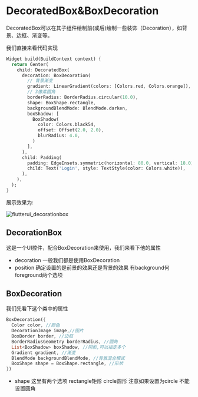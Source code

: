 # DecoratedBox&BoxDecoration

DecoratedBox可以在其子组件绘制前(或后)绘制一些装饰（Decoration），如背景、边框、渐变等。

我们直接来看代码实现

```dart
Widget build(BuildContext context) {
  return Center(
    child: DecoratedBox(
      decoration: BoxDecoration(
        // 背景渐变
        gradient: LinearGradient(colors: [Colors.red, Colors.orange]),
        // 3像素圆角
        borderRadius: BorderRadius.circular(10.0),
        shape: BoxShape.rectangle,
        backgroundBlendMode: BlendMode.darken,
        boxShadow: [
          BoxShadow(
            color: Colors.black54,
            offset: Offset(2.0, 2.0),
            blurRadius: 4.0,
          )
        ],
      ),
      child: Padding(
        padding: EdgeInsets.symmetric(horizontal: 80.0, vertical: 18.0),
        child: Text('Login', style: TextStyle(color: Colors.white)),
      ),
    ),
  );
}
```

展示效果为:

![flutterui_decorationbox]()

## DecorationBox

这是一个UI控件，配合BoxDecoration来使用，我们来看下他的属性

- decoration 一般我们都是使用BoxDecoration 
- position 确定设置的是前景的效果还是背景的效果 有background何foreground两个选项

## BoxDecoration

我们先看下这个类中的属性

```dart
BoxDecoration({
  Color color, //颜色
  DecorationImage image,//图片
  BoxBorder border, //边框
  BorderRadiusGeometry borderRadius, //圆角
  List<BoxShadow> boxShadow, //阴影,可以指定多个
  Gradient gradient, //渐变
  BlendMode backgroundBlendMode, //背景混合模式
  BoxShape shape = BoxShape.rectangle, //形状
})
```

- shape 这里有两个选项 rectangle矩形 circle圆形 注意如果设置为circle 不能设置圆角

